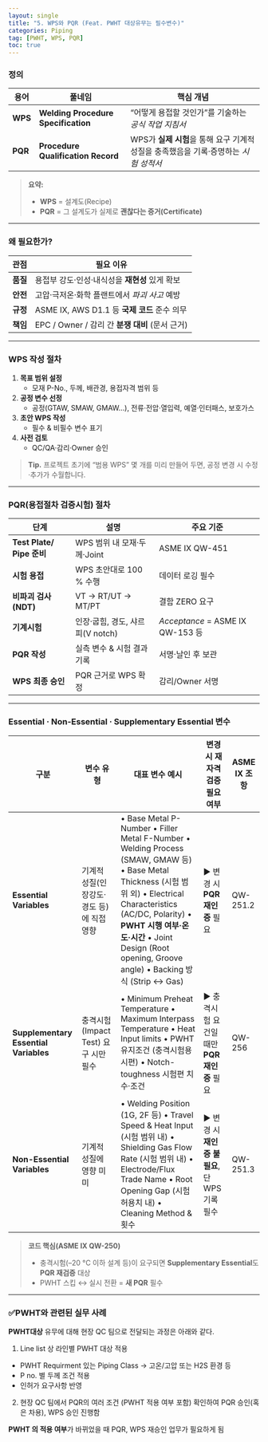 ```yaml
---
layout: single
title: "5. WPS와 PQR (Feat. PWHT 대상유무는 필수변수)"
categories: Piping
tag: [PWHT, WPS, PQR]
toc: true
---
```


### 정의

| 용어    | 풀네임                              | 핵심 개념                                                    |
| ------- | ----------------------------------- | ------------------------------------------------------------ |
| **WPS** | **Welding Procedure Specification** | “어떻게 용접할 것인가”를 기술하는 *공식 작업 지침서*         |
| **PQR** | **Procedure Qualification Record**  | WPS가 **실제 시험**을 통해 요구 기계적 성질을 충족했음을 기록·증명하는 *시험 성적서* |



> **요약:**
>
> - **WPS** = 설계도(Recipe)
> - **PQR** = 그 설계도가 실제로 **괜찮다는 증거(Certificate)**

------

### 왜 필요한가?

| 관점     | 필요 이유                                       |
| -------- | ----------------------------------------------- |
| **품질** | 용접부 강도·인성·내식성을 **재현성** 있게 확보  |
| **안전** | 고압·극저온·화학 플랜트에서 *파괴 사고* 예방    |
| **규정** | ASME IX, AWS D1.1 등 **국제 코드** 준수 의무    |
| **책임** | EPC / Owner / 감리 간 **분쟁 대비** (문서 근거) |



------

### WPS 작성 절차

1. **목표 범위 설정**
   - 모재 P-No., 두께, 배관경, 용접자격 범위 등
2. **공정 변수 선정**
   - 공정(GTAW, SMAW, GMAW…), 전류·전압·열입력, 예열·인터패스, 보호가스
3. **초안 WPS 작성**
   - 필수 & 비필수 변수 표기
4. **사전 검토**
   - QC/QA·감리·Owner 승인

> **Tip.** 프로젝트 초기에 “범용 WPS” 몇 개를 미리 만들어 두면, 공정 변경 시 수정·추가가 수월합니다.

------

### PQR(용접절차 검증시험) 절차

| 단계                      | 설명                             | 주요 기준                        |
| ------------------------- | -------------------------------- | -------------------------------- |
| **Test Plate/ Pipe 준비** | WPS 범위 내 모재·두께·Joint      | ASME IX QW-451                   |
| **시험 용접**             | WPS 초안대로 100 % 수행          | 데이터 로깅 필수                 |
| **비파괴 검사(NDT)**      | VT → RT/UT → MT/PT               | 결함 ZERO 요구                   |
| **기계시험**              | 인장·굽힘, 경도, 샤르피(V notch) | *Acceptance* = ASME IX QW-153 등 |
| **PQR 작성**              | 실측 변수 & 시험 결과 기록       | 서명·날인 후 보관                |
| **WPS 최종 승인**         | PQR 근거로 WPS 확정              | 감리/Owner 서명                  |



------

### Essential · Non-Essential · Supplementary Essential 변수

| 구분                                  | 변수 유형                                 | 대표 변수 예시                                               | 변경 시 재자격검증 필요 여부                  | ASME IX 조항 |
| ------------------------------------- | ----------------------------------------- | ------------------------------------------------------------ | --------------------------------------------- | ------------ |
| **Essential Variables**               | 기계적 성질(인장강도·경도 등)에 직접 영향 | • Base Metal P-Number • Filler Metal F-Number • Welding Process (SMAW, GMAW 등) • Base Metal Thickness (시험 범위 외) • Electrical Characteristics (AC/DC, Polarity) • **PWHT 시행 여부·온도·시간** • Joint Design (Root opening, Groove angle) • Backing 방식 (Strip ↔ Gas) | ▶ 변경 시 **PQR 재인증** 필요                 | QW-251.2     |
| **Supplementary Essential Variables** | 충격시험(Impact Test) 요구 시만 필수      | • Minimum Preheat Temperature • Maximum Interpass Temperature • Heat Input limits • PWHT 유지조건 (충격시험용 시편) • Notch-toughness 시험편 치수·조건 | ▶ 충격시험 요건일 때만 **PQR 재인증** 필요    | QW-256       |
| **Non-Essential Variables**           | 기계적 성질에 영향 미미                   | • Welding Position (1G, 2F 등) • Travel Speed & Heat Input (시험 범위 내) • Shielding Gas Flow Rate (시험 범위 내) • Electrode/Flux Trade Name • Root Opening Gap (시험 허용치 내) • Cleaning Method & 횟수 | ▶ 변경 시 **재인증 불필요**, 단 WPS 기록 필수 | QW-251.3     |

> **코드 핵심(ASME IX QW-250)**
>
> - 충격시험(–20 °C 이하 설계 등)이 요구되면 **Supplementary Essential**도 **PQR 재검증** 대상
> - PWHT 스킵 ↔ 실시 전환 = **새 PQR** 필수

------



### ✅PWHT와 관련된 실무 사례

**PWHT대상** 유무에 대해 현장 QC 팀으로 전달되는 과정은 아래와 같다.
1. Line list 상 라인별 PWHT 대상 적용 
- PWHT Requirment 있는 Piping Class -> 고온/고압 또는 H2S 환경 등
- P no. 별 두께 조건 적용
- 인허가 요구사항 반영
2. 현장 QC 팀에서 PQR의 여러 조건 (PWHT 적용 여부 포함) 확인하여 PQR 승인(혹은 차용), WPS 승인 진행함 

**PWHT 의 적용 여부**가 바뀌었을 때 PQR, WPS 재승인 업무가 필요하게 됨